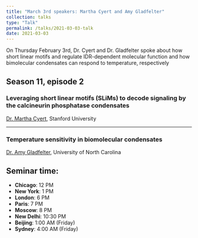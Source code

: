 ```yaml
---
title: "March 3rd speakers: Martha Cyert and Amy Gladfelter"
collection: talks
type: "Talk"
permalink: /talks/2021-03-03-talk
date: 2021-03-03
---
```


On Thursday February 3rd, Dr. Cyert and Dr. Gladfelter spoke about how short linear motifs and regulate IDR-dependent molecular function and how bimolecular condensates can respond to temperature, respectively

## Season 11, episode 2

### Leveraging short linear motifs (SLiMs) to decode signaling by the calcineurin phosphatase condensates
[Dr. Martha Cyert](https://cyertlab.com/), Stanford University

---

### Temperature sensitivity in biomolecular condensates
[Dr. Amy Gladfelter](https://gladfelterlab.web.unc.edu/), University of North Carolina

## Seminar time:
* **Chicago**: 12 PM
* **New York**: 1 PM
* **London**: 6 PM
* **Paris**: 7 PM
* **Moscow**: 8 PM
* **New Delhi**: 10:30 PM
* **Beijing**: 1:00 AM (Friday)
* **Sydney**: 4:00 AM (Friday)





